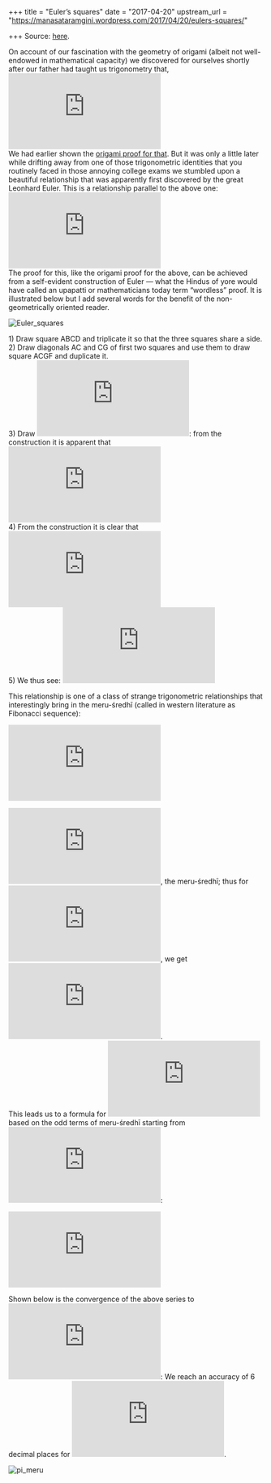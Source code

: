 +++
title = "Euler’s squares"
date = "2017-04-20"
upstream_url = "https://manasataramgini.wordpress.com/2017/04/20/eulers-squares/"

+++
Source: [here](https://manasataramgini.wordpress.com/2017/04/20/eulers-squares/).

On account of our fascination with the geometry of origami (albeit not
well-endowed in mathematical capacity) we discovered for ourselves
shortly after our father had taught us trigonometry that,  
![\\arctan(1)+\\arctan(2)+\\arctan(3)=\\pi](https://s0.wp.com/latex.php?latex=%5Carctan%281%29%2B%5Carctan%282%29%2B%5Carctan%283%29%3D%5Cpi&bg=ffffff&fg=333333&s=0&c=20201002)  
We had earlier shown the [origami proof for
that](https://manasataramgini.wordpress.com/2016/12/26/some-reminiscences-of-our-study-of-chaotic-maps-2/).
But it was only a little later while drifting away from one of those
trigonometric identities that you routinely faced in those annoying
college exams we stumbled upon a beautiful relationship that was
apparently first discovered by the great Leonhard Euler. This is a
relationship parallel to the above one:  
![\\arctan\\left(\\frac{1}{2}\\right)+\\arctan\\left(\\frac{1}{3}\\right)=\\arctan\\left(1\\right)=\\frac{\\pi}{4}](https://s0.wp.com/latex.php?latex=%5Carctan%5Cleft%28%5Cfrac%7B1%7D%7B2%7D%5Cright%29%2B%5Carctan%5Cleft%28%5Cfrac%7B1%7D%7B3%7D%5Cright%29%3D%5Carctan%5Cleft%281%5Cright%29%3D%5Cfrac%7B%5Cpi%7D%7B4%7D&bg=ffffff&fg=333333&s=0&c=20201002)  
The proof for this, like the origami proof for the above, can be
achieved from a self-evident construction of Euler — what the Hindus of
yore would have called an upapatti or mathematicians today term
“wordless” proof. It is illustrated below but I add several words for
the benefit of the non-geometrically oriented reader.

![Euler_squares](https://manasataramgini.files.wordpress.com/2017/04/euler_squares.png?w=640)

1\) Draw square ABCD and triplicate it so that the three squares share a
side.  
2) Draw diagonals AC and CG of first two squares and use them to draw
square ACGF and duplicate it.  
3) Draw
![\\overline{AE}](https://s0.wp.com/latex.php?latex=%5Coverline%7BAE%7D&bg=ffffff&fg=333333&s=0&c=20201002):
from the construction it is apparent that ![\\angle
GAE=\\arctan\\left(\\frac{1}{3}\\right)](https://s0.wp.com/latex.php?latex=%5Cangle+GAE%3D%5Carctan%5Cleft%28%5Cfrac%7B1%7D%7B3%7D%5Cright%29&bg=ffffff&fg=333333&s=0&c=20201002)  
4) From the construction it is clear that ![\\angle
EAC=\\arctan\\left(\\frac{1}{2}\\right)](https://s0.wp.com/latex.php?latex=%5Cangle+EAC%3D%5Carctan%5Cleft%28%5Cfrac%7B1%7D%7B2%7D%5Cright%29&bg=ffffff&fg=333333&s=0&c=20201002)  
5) We thus see: ![\\angle GAE+ \\angle EAC = \\angle BAC=
\\frac{\\pi}{4}=
\\arctan(1)=\\arctan\\left(\\frac{1}{2}\\right)+\\arctan\\left(\\frac{1}{3}\\right)](https://s0.wp.com/latex.php?latex=%5Cangle+GAE%2B+%5Cangle+EAC+%3D+%5Cangle+BAC%3D+%5Cfrac%7B%5Cpi%7D%7B4%7D%3D+%5Carctan%281%29%3D%5Carctan%5Cleft%28%5Cfrac%7B1%7D%7B2%7D%5Cright%29%2B%5Carctan%5Cleft%28%5Cfrac%7B1%7D%7B3%7D%5Cright%29&bg=ffffff&fg=333333&s=0&c=20201002)

This relationship is one of a class of strange trigonometric
relationships that interestingly bring in the meru-średhī (called in
western literature as Fibonacci sequence):

![\\arctan\\left(\\frac{1}{M\_{2n}}\\right)=\\arctan\\left(\\frac{1}{M\_{2n+1}}\\right)+\\arctan\\left(\\frac{1}{M\_{2n+2}}\\right)](https://s0.wp.com/latex.php?latex=%5Carctan%5Cleft%28%5Cfrac%7B1%7D%7BM_%7B2n%7D%7D%5Cright%29%3D%5Carctan%5Cleft%28%5Cfrac%7B1%7D%7BM_%7B2n%2B1%7D%7D%5Cright%29%2B%5Carctan%5Cleft%28%5Cfrac%7B1%7D%7BM_%7B2n%2B2%7D%7D%5Cright%29&bg=ffffff&fg=333333&s=0&c=20201002)

![M=1,1,2,3,5,8,13,21...](https://s0.wp.com/latex.php?latex=M%3D1%2C1%2C2%2C3%2C5%2C8%2C13%2C21...&bg=ffffff&fg=333333&s=0&c=20201002),
the meru-średhī; thus for
![n=1](https://s0.wp.com/latex.php?latex=n%3D1&bg=ffffff&fg=333333&s=0&c=20201002),
we get ![M_2=1; M_3=2;
M_4=3](https://s0.wp.com/latex.php?latex=M_2%3D1%3B+M_3%3D2%3B+M_4%3D3&bg=ffffff&fg=333333&s=0&c=20201002).  
This leads us to a formula for
![\\pi](https://s0.wp.com/latex.php?latex=%5Cpi&bg=ffffff&fg=333333&s=0&c=20201002)
based on the odd terms of meru-średhī starting from
![M_3](https://s0.wp.com/latex.php?latex=M_3&bg=ffffff&fg=333333&s=0&c=20201002):

![\\pi=4\\displaystyle \\sum\_{n=1}^\\infty \\arctan
\\left(\\frac{1}{M\_{2n+1}}\\right)](https://s0.wp.com/latex.php?latex=%5Cpi%3D4%5Cdisplaystyle+%5Csum_%7Bn%3D1%7D%5E%5Cinfty+%5Carctan+%5Cleft%28%5Cfrac%7B1%7D%7BM_%7B2n%2B1%7D%7D%5Cright%29&bg=ffffff&fg=333333&s=0&c=20201002)

Shown below is the convergence of the above series to
![\\pi](https://s0.wp.com/latex.php?latex=%5Cpi&bg=ffffff&fg=333333&s=0&c=20201002):
We reach an accuracy of 6 decimal places for
![n=18](https://s0.wp.com/latex.php?latex=n%3D18&bg=ffffff&fg=333333&s=0&c=20201002).

![pi_meru](https://manasataramgini.files.wordpress.com/2017/04/pi_meru.png?w=640)
